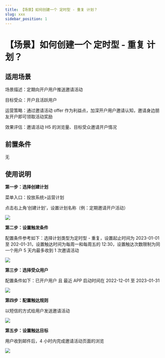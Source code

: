 ```yaml
---
title: 【场景】如何创建一个 定时型 - 重复 计划？
slug: xxx
sidebar_position: 1
---
```



# 【场景】如何创建一个 定时型 - 重复 计划？

## 适用场景

场景描述：定期向开户用户推送邀请活动

目标受众：开户且活跃用户

运营策略：通过邀请活动 offer 作为利益点，加深开户用户邀请认知，邀请身边朋友开户即可领取活动奖励

效果评估：邀请活动 H5 的浏览量、目标受众邀请开户情况

## 前置条件

无

## 使用说明

**第一步：选择创建计划**

菜单入口：投放系统&gt;运营计划

点击右上角‘创建计划’，设置计划名称（例：定期邀请开户活动）

<img src="/assets/R6XebZfbBoPj2Mx177fcIl47nEg.png"/>

**第二步：设置触发条件**

配置条件参考如下：选择计划类型为定时型 - 重复，设置起止时间为 2023-01-01 至 202-01-31，设置触达时间为每周一和每周五的 12:30，设置触达次数限制为同一个用户 5 天内最多收到 1 次邀请活动

<img src="/assets/YjRXbS2weo83LDxYsJucGzE4n1f.png"/>

**第三步：选择受众用户**

配置条件如下：已开户用户 且 最近 APP 启动时间在 2022-12-01 至 2023-01-31

<img src="/assets/ZzQNbhkSioEZwlxpKtxccNcmnbe.png"/>

**第四步：配置触达规则**

以短信的方式给用户发送邀请活动

<img src="/assets/NWNbbcTVKoaAJwx1UDuc5xA1ndc.png"/>

**第五步：设置触达目标**

用户收到邮件后，4 小时内完成邀请活动页面的浏览

<img src="/assets/FTEdb8PjWoEzW8x8tK6cbOODnBd.png"/>

